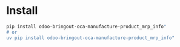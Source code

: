 # Install

```bash
pip install odoo-bringout-oca-manufacture-product_mrp_info"
# or
uv pip install odoo-bringout-oca-manufacture-product_mrp_info"
```
